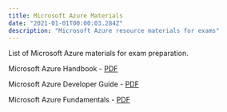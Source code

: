 ```yaml
---
title: Microsoft Azure Materials
date: "2021-01-01T00:00:03.284Z"
description: "Microsoft Azure resource materials for exams"
---
```


List of Microsoft Azure materials for exam preparation.

Microsoft Azure Handbook - [PDF](https://bhuvanbalasubramanian.github.io/exam/guide/Microsoft-Azure-Handbook.pdf)

Microsoft Azure Developer Guide - [PDF](https://clouddamcdnprodep.azureedge.net/gdc/1862177/original)

Microsoft Azure Fundamentals - [PDF](https://bhuvanbalasubramanian.github.io/exam/guide/Microsoft-Azure-Fundamentals.pdf)